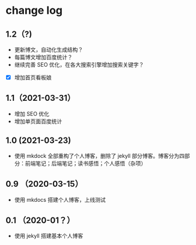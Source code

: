 # change log

## 1.2（?)

- 更新博文，自动化生成结构？
- 每篇博文增加百度统计？
- 继续完善 SEO 优化，在各大搜索引擎增加搜索关键字？
- [x] 增加首页看板娘

## 1.1（2021-03-31）

- 增加 SEO 优化
- 增加单页面百度统计

## 1.0 (2021-03-23)

- 使用 mkdock 全部重构了个人博客，删除了 jekyll 部分博客。博客分为四部分：前端笔记；后端笔记；读书感悟；个人感悟（杂项）

## 0.9 （2020-03-15）

- 使用 mkdocs 搭建个人博客，上线测试

## 0.1 （2020-01？）

- 使用 jekyll 搭建基本个人博客
